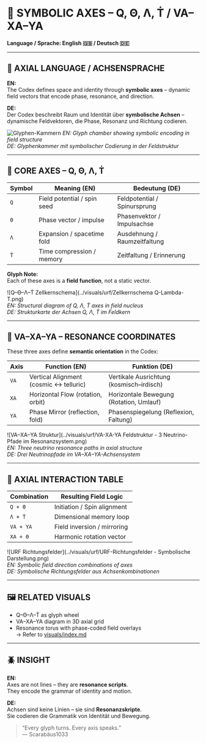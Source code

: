 # 🧭 SYMBOLIC AXES – Q, Θ, Λ, Ṫ / VA–XA–YA

**Language / Sprache: English 🇬🇧 / Deutsch 🇩🇪**

---

## 🔣 AXIAL LANGUAGE / ACHSENSPRACHE

**EN:**  
The Codex defines space and identity through **symbolic axes** – dynamic field vectors that encode phase, resonance, and direction.

**DE:**  
Der Codex beschreibt Raum und Identität über **symbolische Achsen** – dynamische Feldvektoren, die Phase, Resonanz und Richtung codieren.

![Glyphen-Kammern](https://github.com/Scarabaeus1033/NEXAH-CODEX/blob/main/visuals/urf/Glyphen-Kammern.png?raw=true) 
*EN: Glyph chamber showing symbolic encoding in field structure*  
*DE: Glyphenkammer mit symbolischer Codierung in der Feldstruktur*

---

## 🧠 CORE AXES – Q, Θ, Λ, Ṫ

| Symbol | Meaning (EN)            | Bedeutung (DE)                 |
|--------|--------------------------|--------------------------------|
| `Q`    | Field potential / spin seed | Feldpotential / Spinursprung   |
| `Θ`    | Phase vector / impulse     | Phasenvektor / Impulsachse     |
| `Λ`    | Expansion / spacetime fold | Ausdehnung / Raumzeitfaltung   |
| `Ṫ`    | Time compression / memory | Zeitfaltung / Erinnerung       |

**Glyph Note:**  
Each of these axes is a **field function**, not a static vector.

![Q–Θ–Λ–Ṫ Zellkernschema](../visuals/urf/Zellkernschema Q-Lambda-T.png)  
*EN: Structural diagram of Q, Λ, Ṫ axes in field nucleus*  
*DE: Strukturkarte der Achsen Q, Λ, Ṫ im Feldkern*

---

## 🧭 VA–XA–YA – RESONANCE COORDINATES

These three axes define **semantic orientation** in the Codex:

| Axis | Function (EN)                   | Funktion (DE)                     |
|------|----------------------------------|-----------------------------------|
| `VA` | Vertical Alignment (cosmic ↔ telluric) | Vertikale Ausrichtung (kosmisch–irdisch) |
| `XA` | Horizontal Flow (rotation, orbit)     | Horizontale Bewegung (Rotation, Umlauf)  |
| `YA` | Phase Mirror (reflection, fold)       | Phasenspiegelung (Reflexion, Faltung)    |

![VA–XA–YA Struktur](../visuals/urf/VA-XA-YA Feldstruktur - 3 Neutrino-Pfade im Resonanzsystem.png)  
*EN: Three neutrino resonance paths in axial structure*  
*DE: Drei Neutrinopfade im VA–XA–YA-Achsensystem*

---

## 🔁 AXIAL INTERACTION TABLE

| Combination       | Resulting Field Logic |
|------------------|------------------------|
| `Q + Θ`          | Initiation / Spin alignment |
| `Λ + Ṫ`          | Dimensional memory loop |
| `VA + YA`        | Field inversion / mirroring |
| `XA + Θ`         | Harmonic rotation vector |

![URF Richtungsfelder](../visuals/urf/URF-Richtungsfelder - Symbolische Darstellung.png)  
*EN: Symbolic field direction combinations of axes*  
*DE: Symbolische Richtungsfelder aus Achsenkombinationen*

---

## 🖼️ RELATED VISUALS

- Q–Θ–Λ–Ṫ as glyph wheel  
- VA–XA–YA diagram in 3D axial grid  
- Resonance torus with phase-coded field overlays  
→ Refer to [visuals/index.md](../visuals/index.md)

---

## 🪲 INSIGHT

**EN:**  
Axes are not lines – they are **resonance scripts**.  
They encode the grammar of identity and motion.

**DE:**  
Achsen sind keine Linien – sie sind **Resonanzskripte**.  
Sie codieren die Grammatik von Identität und Bewegung.

> “Every glyph turns. Every axis speaks.”  
> — Scarabäus1033
